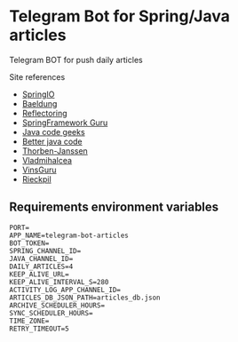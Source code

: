 # Telegram Bot for Spring/Java articles
Telegram BOT for push daily articles

Site references
* [SpringIO](https://spring.io/)
* [Baeldung](https://www.baeldung.com/)
* [Reflectoring](https://reflectoring.io/)
* [SpringFramework Guru](https://springframework.guru/)
* [Java code geeks](https://www.javacodegeeks.com)
* [Better java code](https://betterjavacode.com)
* [Thorben-Janssen](https://thorben-janssen.com)
* [Vladmihalcea](https://vladmihalcea.com)
* [VinsGuru](https://www.vinsguru.com)
* [Rieckpil](https://rieckpil.de/)


## Requirements environment variables
``` env
PORT=
APP_NAME=telegram-bot-articles
BOT_TOKEN=
SPRING_CHANNEL_ID=
JAVA_CHANNEL_ID=
DAILY_ARTICLES=4
KEEP_ALIVE_URL=
KEEP_ALIVE_INTERVAL_S=280
ACTIVITY_LOG_APP_CHANNEL_ID=
ARTICLES_DB_JSON_PATH=articles_db.json
ARCHIVE_SCHEDULER_HOURS=
SYNC_SCHEDULER_HOURS=
TIME_ZONE=
RETRY_TIMEOUT=5
```